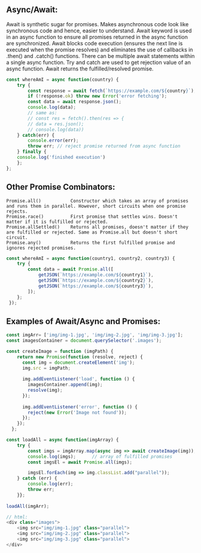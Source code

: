 ## Async/Await:
Await is synthetic sugar for promises. Makes asynchronous code look like synchronous code and hence, easier to understand. Await keyword is used in an async function
to ensure all promises returned in the async function are synchronized. Await blocks code execution (ensures the next line is executed when the promise resolves) and eliminates the use of callbacks in .then() and .catch() functions. There can be multiple await statements within a single async function. Try and catch are used to get rejection value of an async function. Await returns the fulfilled/resolved promise.
```javascript
const whereAmI = async function(country) {
    try {
        const response = await fetch(`https://example.com/${country}`);
        if (!response.ok) throw new Error('error fetching');
        const data = await response.json();
        console.log(data);
        // same as:
        // const res = fetch().then(res => {
        // data = res.json();
        // console.log(data))
    } catch(err) {
        console.error(err);
        throw err; // reject promise returned from async function
    } finally {
    console.log('finished execution')
    };
};
```
## Other Promise Combinators:
```
Promise.all()           Constructor which takes an array of promises and runs them in parallel. However, short circuits when one promise rejects.
Promise.race()          First promise that settles wins. Doesn't matter if it is fulfilled or rejected.
Promise.allSettled()    Returns all promises, doesn't matter if they are fulfilled or rejected. Same as Promise.all but doesn't short circuit.
Promise.any()           Returns the first fulfilled promise and ignores rejected promises.
```
```javascript
const whereAmI = async function(country1, country2, country3) {
    try {
        const data = await Promise.all([
            getJSON(`https://example.com/${country1}`),
            getJSON(`https://example.com/${country2}`),
            getJSON(`https://example.com/${country3}`),
        ]);
    };
 });
```
## Examples of Await/Async and Promises:
```javascript
const imgArr= ['img/img-1.jpg', 'img/img-2.jpg', 'img/img-3.jpg'];
const imagesContainer = document.querySelector('.images');

const createImage = function (imgPath) {
    return new Promise(function (resolve, reject) {
      const img = document.createElement('img');
      img.src = imgPath;
      
      img.addEventListener('load', function () {
        imagesContainer.append(img);
        resolve(img);
      });
  
      img.addEventListener('error', function () {
        reject(new Error('Image not found'));
      });
    });
  };

const loadAll = async function(imgArray) {
    try {
        const imgs = imgArray.map(async img => await createImage(img));     // createImage returns a promise; need use await or nothing will happen
        console.log(imgs);      // array of fulfilled promises
        const imgsEl = await Promise.all(imgs);

        imgsEl.forEach(img => img.classList.add("parallel"));
    } catch (err) {
        console.log(err);
        throw err;
    }};
    
loadAll(imgArr);

// html:
<div class="images">
    <img src="img/img-1.jpg" class="parallel">
    <img src="img/img-2.jpg" class="parallel">
    <img src="img/img-3.jpg" class="parallel">
</div>
```
